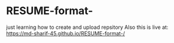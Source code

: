# RESUME-format-
just learning how to create and upload repsitory
Also this is live at: https://md-sharif-45.github.io/RESUME-format-/

